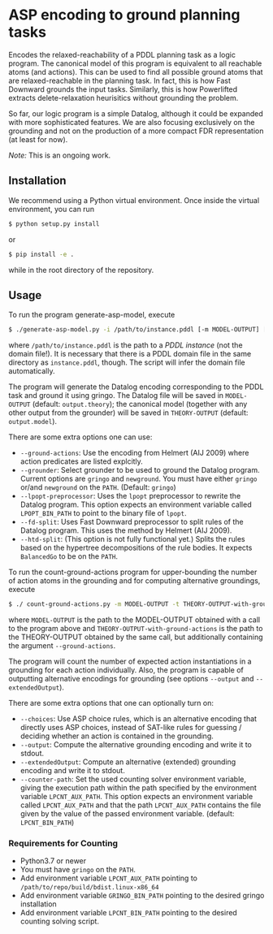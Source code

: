 # ASP encoding to ground planning tasks

Encodes the relaxed-reachability of a PDDL planning task as a logic program. The
canonical model of this program is equivalent to all reachable atoms (and
actions). This can be used to find all possible ground atoms that are
relaxed-reachable in the planning task. In fact, this is how Fast Downward
grounds the input tasks. Similarly, this is how Powerlifted extracts
delete-relaxation heurisitics without grounding the problem.

So far, our logic program is a simple Datalog, although it could be expanded
with more sophisticated features. We are also focusing exclusively on the
grounding and not on the production of a more compact FDR representation (at
least for now).

*Note:* This is an ongoing work.

## Installation

We recommend using a Python virtual environment. Once inside the virtual
environment, you can run

```bash
$ python setup.py install
```

or

```bash
$ pip install -e .
```

while in the root directory of the repository.

## Usage

To run the program generate-asp-model, execute

```bash
$ ./generate-asp-model.py -i /path/to/instance.pddl [-m MODEL-OUTPUT] [-t THEORY-OUTPUT]
```

where `/path/to/instance.pddl` is the path to a *PDDL instance* (not the domain
file!). It is necessary that there is a PDDL domain file in the same directory
as `instance.pddl`, though. The script will infer the domain file automatically.

The program will generate the Datalog encoding corresponding to the PDDL task
and ground it using gringo. The Datalog file will be saved in `MODEL-OUTPUT`
(default: `output.theory`); the canonical model (together with any other output
from the grounder) will be saved in `THEORY-OUTPUT` (default: `output.model`).

There are some extra options one can use:

- `--ground-actions`: Use the encoding from Helmert (AIJ 2009) where action
  predicates are listed explcitly.
- `--grounder`: Select grounder to be used to ground the Datalog
  program. Current options are `gringo` and `newground`. You must have either
  `gringo` or/and `newground` on the `PATH`. (Default: `gringo`)
- `--lpopt-preprocessor`: Uses the `lpopt` preprocessor to rewrite the Datalog
  program. This option expects an environment variable called `LPOPT_BIN_PATH`
  to point to the binary file of `lpopt`.
- `--fd-split`: Uses Fast Downward preprocessor to split rules of the Datalog
  program. This uses the method by Helmert (AIJ 2009).
- `--htd-split`: (This option is not fully functional yet.) Splits the rules
  based on the hypertree decompositions of the rule bodies. It expects
  `BalancedGo` to be on the `PATH`.


To run the count-ground-actions program for upper-bounding the number of action atoms
in the grounding and for computing alternative groundings, execute

```bash
$ ./ count-ground-actions.py -m MODEL-OUTPUT -t THEORY-OUTPUT-with-ground-actions
```

where `MODEL-OUTPUT` is the path to the MODEL-OUTPUT obtained with a call to the 
program above and `THEORY-OUTPUT-with-ground-actions` is the path to the THEORY-OUTPUT 
obtained by the same call, but additionally containing the argument `--ground-actions`. 

The program will count the number of expected action instantiations in a grounding
for each action individually. Also, the program is capable of outputting alternative
encodings for grounding (see options `--output` and `--extendedOutput`).

There are some extra options that one can optionally turn on:

- `--choices`: Use ASP choice rules, which is an alternative encoding that
  directly uses ASP choices, instead of SAT-like rules for guessing / deciding 
  whether an action is contained in the grounding.   
- `--output`: Compute the alternative grounding encoding and write it to stdout.
- `--extendedOutput`: Compute an alternative (extended) grounding encoding and 
  write it to stdout.
- `--counter-path`: Set the used counting solver environment variable,
  giving the execution path within the path specified by the environment variable `LPCNT_AUX_PATH`.
   This option expects an environment variable called `LPCNT_AUX_PATH` and
  that the path `LPCNT_AUX_PATH` contains the file given by the value of the passed environment variable. (default: `LPCNT_BIN_PATH`)


### Requirements for Counting

- Python3.7 or newer
- You must have `gringo` on the `PATH`.
- Add environment variable `LPCNT_AUX_PATH` pointing to
  `/path/to/repo/build/bdist.linux-x86_64`
- Add environment variable `GRINGO_BIN_PATH` pointing to the desired gringo
  installation
- Add environment variable `LPCNT_BIN_PATH` pointing to the desired counting 
  solving script. 
